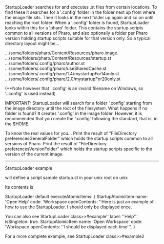 StartupLoader searches for and executes .st files from certain locations.  To find these it searches for a '.config' folder in the folder next up from where the image file sits.  Then it looks in the next folder up again and so on until reaching the root folder.  When a '.config' folder is found, StartupLoader looks within this for a 'pharo' folder. This contains the startup scripts common to all versions of Pharo, and also optionally a folder per Pharo version holding startup scripts suitable for that version only.  So a typical directory layout might be....../some/folders/pharo/Content/Resources/pharo.image..../some/folders/pharo/Content/Resources/startup.st.../some/folders/.config/pharo/author.st.../some/folders/.config/pharo/useSharedCache.st.../some/folders/.config/pharo/1.4/mystartupFor14only.st.../some/folders/.config/pharo/2.0/mystartupFor20only.st(**Note however that '.config' is an invalid filename on Windows, so '..config' is used instead)IMPORTANT: StartupLoader will search for a folder '.config' starting from the image directory until the root of the filesystem. What happens if no folder is found? It creates '.config' in the image folder. However, it is recommended that you create the '.config' following the standard, that is, in the $HOME.To know the real values for you...Print the result of "FileDirectory preferencesGeneralFolder" which holds the startup scripts common to all versions of Pharo.Print the result of "FileDirectory preferencesVersionFolder" which holds the startup scripts specific to the version of the current image.-----------StartupLoader examplewill define a script sample startup.st in your unix root on unix Its contents is StartupLoader default executeAtomicItems: {	StartupAtomicItem name: 'Open Help' code: 'Workspace openContents: ''Here is just an example of how to use the StartupLoader.I should only be displayed once.	You can also see StartupLoader class>>#example'' label: ''Help''' isSingleton: true.	StartupAtomicItem name: 'Open Workspace' code: 'Workspace openContents: ''I should be displayed each time'''.}For a more complete example, see StartupLoader class>>#example2